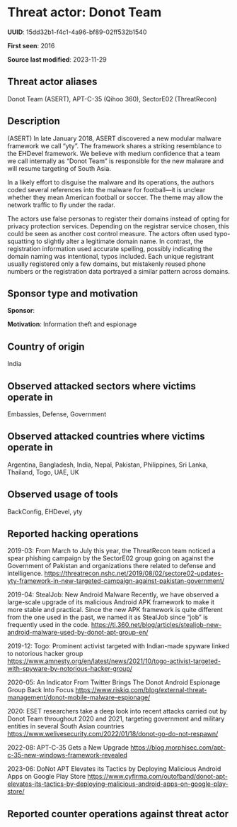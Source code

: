 # Threat actor: Donot Team

**UUID**: 15dd32b1-f4c1-4a96-bf89-02ff532b1540

**First seen**: 2016

**Source last modified**: 2023-11-29

## Threat actor aliases

Donot Team (ASERT), APT-C-35 (Qihoo 360), SectorE02 (ThreatRecon)

## Description

(ASERT) In late January 2018, ASERT discovered a new modular malware framework we call “yty”. The framework shares a striking resemblance to the EHDevel framework. We believe with medium confidence that a team we call internally as “Donot Team” is responsible for the new malware and will resume targeting of South Asia.

In a likely effort to disguise the malware and its operations, the authors coded several references into the malware for football—it is unclear whether they mean American football or soccer. The theme may allow the network traffic to fly under the radar.

The actors use false personas to register their domains instead of opting for privacy protection services.  Depending on the registrar service chosen, this could be seen as another cost control measure.  The actors often used typo-squatting to slightly alter a legitimate domain name. In contrast, the registration information used accurate spelling, possibly indicating the domain naming was intentional, typos included. Each unique registrant usually registered only a few domains, but mistakenly reused phone numbers or the registration data portrayed a similar pattern across domains.

## Sponsor type and motivation

**Sponsor**: 

**Motivation**: Information theft and espionage


## Country of origin

India

## Observed attacked sectors where victims operate in

Embassies, Defense, Government

## Observed attacked countries where victims operate in

Argentina, Bangladesh, India, Nepal, Pakistan, Philippines, Sri Lanka, Thailand, Togo, UAE, UK

## Observed usage of tools

BackConfig, EHDevel, yty

## Reported hacking operations

2019-03: From March to July this year, the ThreatRecon team noticed a spear phishing campaign by the SectorE02 group going on against the Government of Pakistan and organizations there related to defense and intelligence.
https://threatrecon.nshc.net/2019/08/02/sectore02-updates-yty-framework-in-new-targeted-campaign-against-pakistan-government/

2019-04: StealJob: New Android Malware
Recently, we have observed a large-scale upgrade of its malicious Android APK framework to make it more stable and practical. Since the new APK framework is quite different from the one used in the past, we named it as StealJob since “job” is frequently used in the code.
https://ti.360.net/blog/articles/stealjob-new-android-malware-used-by-donot-apt-group-en/

2019-12: Togo: Prominent activist targeted with Indian-made spyware linked to notorious hacker group
https://www.amnesty.org/en/latest/news/2021/10/togo-activist-targeted-with-spyware-by-notorious-hacker-group/

2020-05: An Indicator From Twitter Brings The Donot Android Espionage Group Back Into Focus
https://www.riskiq.com/blog/external-threat-management/donot-mobile-malware-espionage/

2020: ESET researchers take a deep look into recent attacks carried out by Donot Team throughout 2020 and 2021, targeting government and military entities in several South Asian countries
https://www.welivesecurity.com/2022/01/18/donot-go-do-not-respawn/

2022-08: APT-C-35 Gets a New Upgrade
https://blog.morphisec.com/apt-c-35-new-windows-framework-revealed

2023-06: DoNot APT Elevates its Tactics by Deploying Malicious Android Apps on Google Play Store
https://www.cyfirma.com/outofband/donot-apt-elevates-its-tactics-by-deploying-malicious-android-apps-on-google-play-store/

## Reported counter operations against threat actor





